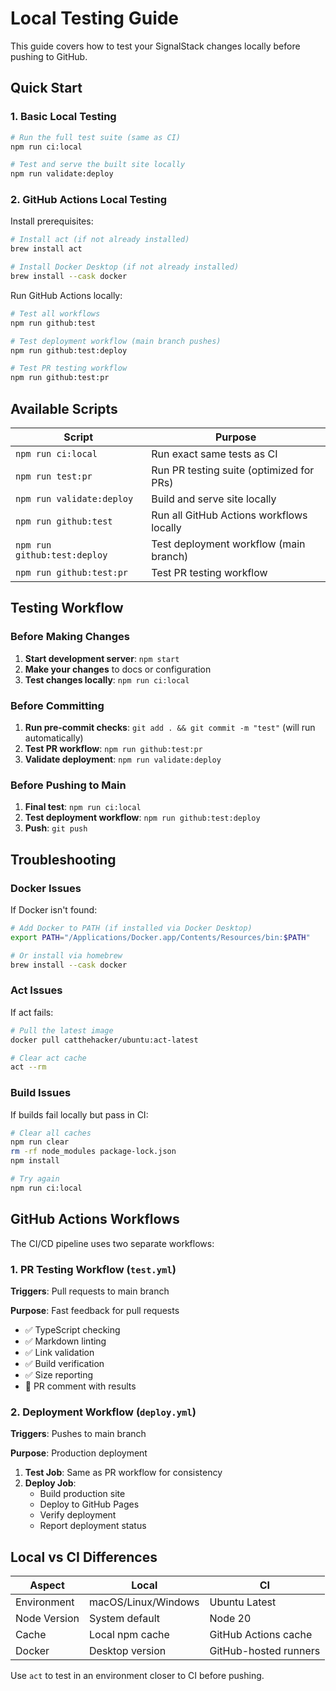 # Local Testing Guide

This guide covers how to test your SignalStack changes locally before pushing to GitHub.

## Quick Start

### 1. Basic Local Testing

```bash
# Run the full test suite (same as CI)
npm run ci:local

# Test and serve the built site locally
npm run validate:deploy
```

### 2. GitHub Actions Local Testing

Install prerequisites:

```bash
# Install act (if not already installed)
brew install act

# Install Docker Desktop (if not already installed)
brew install --cask docker
```

Run GitHub Actions locally:

```bash
# Test all workflows
npm run github:test

# Test deployment workflow (main branch pushes)
npm run github:test:deploy

# Test PR testing workflow
npm run github:test:pr
```

## Available Scripts

| Script | Purpose |
|--------|---------|
| `npm run ci:local` | Run exact same tests as CI |
| `npm run test:pr` | Run PR testing suite (optimized for PRs) |
| `npm run validate:deploy` | Build and serve site locally |
| `npm run github:test` | Run all GitHub Actions workflows locally |
| `npm run github:test:deploy` | Test deployment workflow (main branch) |
| `npm run github:test:pr` | Test PR testing workflow |

## Testing Workflow

### Before Making Changes

1. **Start development server**: `npm start`
2. **Make your changes** to docs or configuration
3. **Test changes locally**: `npm run ci:local`

### Before Committing

1. **Run pre-commit checks**: `git add . && git commit -m "test"` (will run automatically)
2. **Test PR workflow**: `npm run github:test:pr`
3. **Validate deployment**: `npm run validate:deploy`

### Before Pushing to Main

1. **Final test**: `npm run ci:local`
2. **Test deployment workflow**: `npm run github:test:deploy`
3. **Push**: `git push`

## Troubleshooting

### Docker Issues

If Docker isn't found:

```bash
# Add Docker to PATH (if installed via Docker Desktop)
export PATH="/Applications/Docker.app/Contents/Resources/bin:$PATH"

# Or install via homebrew
brew install --cask docker
```

### Act Issues

If act fails:

```bash
# Pull the latest image
docker pull catthehacker/ubuntu:act-latest

# Clear act cache
act --rm
```

### Build Issues

If builds fail locally but pass in CI:

```bash
# Clear all caches
npm run clear
rm -rf node_modules package-lock.json
npm install

# Try again
npm run ci:local
```

## GitHub Actions Workflows

The CI/CD pipeline uses two separate workflows:

### 1. PR Testing Workflow (`test.yml`)

**Triggers**: Pull requests to main branch

**Purpose**: Fast feedback for pull requests

- ✅ TypeScript checking
- ✅ Markdown linting
- ✅ Link validation
- ✅ Build verification
- ✅ Size reporting
- 💬 PR comment with results

### 2. Deployment Workflow (`deploy.yml`)

**Triggers**: Pushes to main branch

**Purpose**: Production deployment

1. **Test Job**: Same as PR workflow for consistency
2. **Deploy Job**:
   - Build production site
   - Deploy to GitHub Pages
   - Verify deployment
   - Report deployment status

## Local vs CI Differences

| Aspect | Local | CI |
|--------|-------|-----|
| Environment | macOS/Linux/Windows | Ubuntu Latest |
| Node Version | System default | Node 20 |
| Cache | Local npm cache | GitHub Actions cache |
| Docker | Desktop version | GitHub-hosted runners |

Use `act` to test in an environment closer to CI before pushing.

